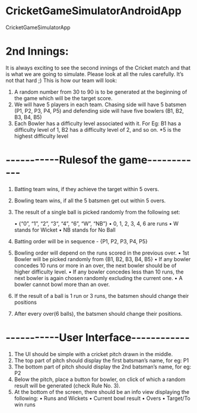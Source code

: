 # CricketGameSimulatorAndroidApp
CricketGameSimulatorApp

# 2nd Innings:
It is always exciting to see the second innings of the Cricket match and that is what we are
going to simulate. Please look at all the rules carefully. It’s not that hard ;)
This is how our team will look:
1. A random number from 30 to 90 is to be generated at the beginning of the
game which will be the target score.
2. We will have 5 players in each team. Chasing side will have 5 batsmen (P1,
P2, P3, P4, P5) and defending side will have five bowlers (B1, B2, B3, B4,
B5)
3. Each Bowler has a difficulty level associated with it. For Eg: B1 has a
difficulty level of 1, B2 has a difficulty level of 2, and so on. *5 is the highest
difficulty level
# -----------Rulesof the game------------
1. Batting team wins, if they achieve the target within 5 overs.
2. Bowling team wins, if all the 5 batsmen get out within 5 overs.
3. The result of a single ball is picked randomly from the following set:

   • {“0”, “1”, “2”, “3“, “4”, “6”, “W”, “NB”}
    • 0, 1, 2, 3, 4, 6 are runs
    • W stands for Wicket
    • NB stands for No Ball
4. Batting order will be in sequence - {P1, P2, P3, P4, P5}
5. Bowling order will depend on the runs scored in the previous over.
    • 1st Bowler will be picked randomly from {B1, B2, B3, B4, B5}
• If any bowler concedes 10 runs or more in an over, the next bowler
should be of higher difficulty level.
• If any bowler concedes less than 10 runs, the next bowler is again
chosen randomly excluding the current one.
• A bowler cannot bowl more than an over.
6. If the result of a ball is 1 run or 3 runs, the batsmen should change their positions
7. After every over(6 balls), the batsmen should change their positions.

# -----------User Interface------------
1. The UI should be simple with a cricket pitch drawn in the middle.
2. The top part of pitch should display the first batsman’s name, for eg: P1
3. The bottom part of pitch should display the 2nd batsman’s name, for eg:
P2
4. Below the pitch, place a button for bowler, on click of which a random
result will be generated (check Rule No. 3).
5. At the bottom of the screen, there should be an info view displaying the
following:
• Runs and Wickets
• Current bowl result
• Overs
• Target/To win runs
